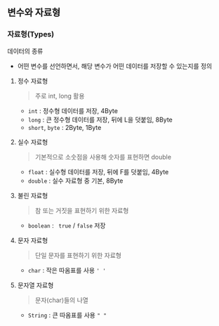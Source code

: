 ## 변수와 자료형
### 자료형(Types)
데이터의 종류
- 어떤 변수를 선언하면서, 해당 변수가 어떤 데이터를 저장할 수 있는지를 정의
1. 정수 자료형
   > 주로 int, long 활용
   - `int` : 정수형 데이터를 저장, 4Byte
   - `long` : 큰 정수형 데이터를 저장, 뒤에 L을 덧붙임, 8Byte
   - `short`, `byte` : 2Byte, 1Byte  


2. 실수 자료형
    > 기본적으로 소숫점을 사용해 숫자를 표현하면 double
    - `float` : 실수형 데이터를 저장, 뒤에 F를 덧붙임, 4Byte
    - `double` : 실수 자료형 중 기본, 8Byte


3. 불린 자료형
    > 참 또는 거짓을 표현하기 위한 자료형
    - `boolean` : ` true` / `false` 저장


4. 문자 자료형
    > 단일 문자를 표현하기 위한 자료형
    - `char` : 작은 따옴표를 사용 ` ' ' `


5. 문자열 자료형
    > 문자(char)들의 나열
    - `String` : 큰 따옴표를 사용 ` " " `